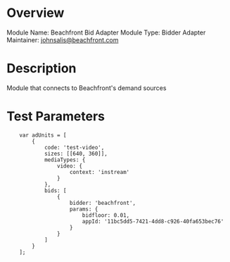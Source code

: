 # Overview

Module Name: Beachfront Bid Adapter
Module Type: Bidder Adapter
Maintainer: johnsalis@beachfront.com

# Description

Module that connects to Beachfront's demand sources

# Test Parameters
```
    var adUnits = [
        {
            code: 'test-video',
            sizes: [[640, 360]],
            mediaTypes: {
                video: {
                    context: 'instream'
                }
            },
            bids: [
                {
                    bidder: 'beachfront',
                    params: {
                        bidfloor: 0.01,
                        appId: '11bc5dd5-7421-4dd8-c926-40fa653bec76'
                    }
                }
            ]
        }
    ];
```